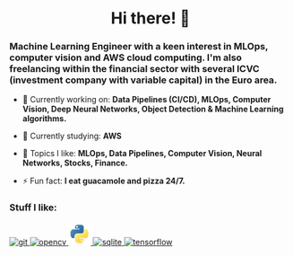 <h1 align="center">Hi there! 👋</h1>
<h3 align="center"><h3>Machine Learning Engineer with a keen interest in MLOps, computer vision and AWS cloud computing. I'm also freelancing within the financial sector with several ICVC (investment company with variable capital) in the Euro area. </h3>

- 🔭 Currently working on: **Data Pipelines (CI/CD), MLOps, Computer Vision, Deep Neural Networks, Object Detection & Machine Learning algorithms.**

- 🌱 Currently studying: **AWS**

- 💬 Topics I like: **MLOps, Data Pipelines, Computer Vision, Neural Networks, Stocks, Finance.**

- ⚡ Fun fact: **I eat guacamole and pizza 24/7.**

<h3 align="left">Stuff I like:</h3>
<p align="left"> <a href="https://git-scm.com/" target="_blank" rel="noreferrer"> <img src="https://www.vectorlogo.zone/logos/git-scm/git-scm-icon.svg" alt="git" width="40" height="40"/> </a> <a href="https://opencv.org/" target="_blank" rel="noreferrer"> <img src="https://www.vectorlogo.zone/logos/opencv/opencv-icon.svg" alt="opencv" width="40" height="40"/> </a> <a href="https://www.python.org" target="_blank" rel="noreferrer"> <img src="https://raw.githubusercontent.com/devicons/devicon/master/icons/python/python-original.svg" alt="python" width="40" height="40"/> </a> <a href="https://www.sqlite.org/" target="_blank" rel="noreferrer"> <img src="https://www.vectorlogo.zone/logos/sqlite/sqlite-icon.svg" alt="sqlite" width="40" height="40"/> </a> <a href="https://www.tensorflow.org" target="_blank" rel="noreferrer"> <img src="https://www.vectorlogo.zone/logos/tensorflow/tensorflow-icon.svg" alt="tensorflow" width="40" height="40"/> </a></p>

